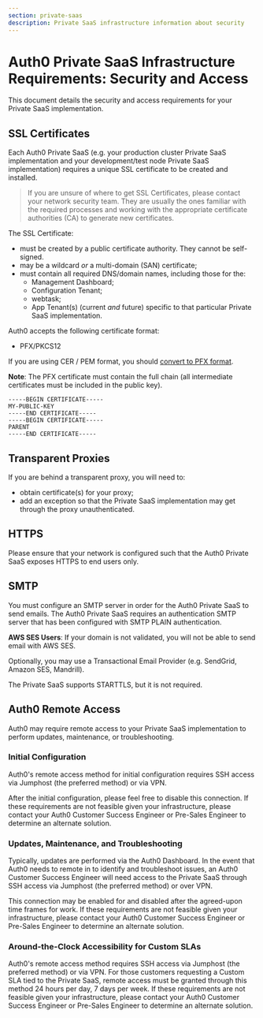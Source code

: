 ```yaml
---
section: private-saas
description: Private SaaS infrastructure information about security
---
```


# Auth0 Private SaaS Infrastructure Requirements: Security and Access

 This document details the security and access requirements for your Private SaaS implementation.

 ## SSL Certificates

 Each Auth0 Private SaaS (e.g. your production cluster Private SaaS implementation and your development/test node Private SaaS implementation) requires a unique SSL certificate to be created and installed.

 > If you are unsure of where to get SSL Certificates, please contact your network security team. They are usually the ones familiar with the required processes and working with the appropriate certificate authorities (CA) to generate new certificates.

The SSL Certificate:

* must be created by a public certificate authority. They cannot be self-signed.
* may be a wildcard *or* a multi-domain (SAN) certificate;
* must contain all required DNS/domain names, including those for the:
    * Management Dashboard;
    * Configuration Tenant;
    * webtask;
    * App Tenant(s) (current *and* future) specific to that particular Private SaaS implementation.

Auth0 accepts the following certificate format:

* PFX/PKCS12

If you are using CER / PEM format, you should [convert to PFX format](http://stackoverflow.com/questions/2957742/how-to-convert-pkcs8-formatted-pem-private-key-to-the-traditional-format).

**Note**: The PFX certificate must contain the full chain (all intermediate certificates must be included in the public key).

```text
-----BEGIN CERTIFICATE-----
MY-PUBLIC-KEY
-----END CERTIFICATE-----
-----BEGIN CERTIFICATE-----
PARENT
-----END CERTIFICATE-----
```

## Transparent Proxies

If you are behind a transparent proxy, you will need to:

* obtain certificate(s) for your proxy;
* add an exception so that the Private SaaS implementation may get through the proxy unauthenticated.

## HTTPS

Please ensure that your network is configured such that the Auth0 Private SaaS exposes HTTPS to end users only.

## SMTP

You must configure an SMTP server in order for the Auth0 Private SaaS to send emails. The Auth0 Private SaaS requires an authentication SMTP server that has been configured with SMTP PLAIN authentication.

**AWS SES Users**: If your domain is not validated, you will not be able to send email with AWS SES.

Optionally, you may use a Transactional Email Provider (e.g. SendGrid, Amazon SES, Mandrill).

The Private SaaS supports STARTTLS, but it is not required.

## Auth0 Remote Access

Auth0 may require remote access to your Private SaaS implementation to perform updates, maintenance, or troubleshooting.

### Initial Configuration

Auth0's remote access method for initial configuration requires SSH access via Jumphost (the preferred method) or via VPN.

After the initial configuration, please feel free to disable this connection. If these requirements are not feasible given your infrastructure, please contact your Auth0 Customer Success Engineer or Pre-Sales Engineer to determine an alternate solution.

### Updates, Maintenance, and Troubleshooting

Typically, updates are performed via the Auth0 Dashboard. In the event that Auth0 needs to remote in to identify and troubleshoot issues, an Auth0 Customer Success Engineer will need access to the Private SaaS through SSH access via Jumphost (the preferred method) or over VPN.

This connection may be enabled for and disabled after the agreed-upon time frames for work. If these requirements are not feasible given your infrastructure, please contact your Auth0 Customer Success Engineer or Pre-Sales Engineer to determine an alternate solution.

### Around-the-Clock Accessibility for Custom SLAs

Auth0's remote access method requires SSH access via Jumphost (the preferred method) or via VPN. For those customers requesting a Custom SLA tied to the Private SaaS, remote access must be granted through this method 24 hours per day, 7 days per week. If these requirements are not feasible given your infrastructure, please contact your Auth0 Customer Success Engineer or Pre-Sales Engineer to determine an alternate solution.
